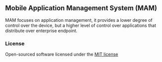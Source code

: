 ## Mobile Application Management System (MAM)
MAM focuses on application management, it provides a lower degree of control over the device, but a higher level of control over applications that distribute over enterprise endpoint.

### License
Open-sourced software licensed under the [MIT license](http://opensource.org/licenses/MIT)
